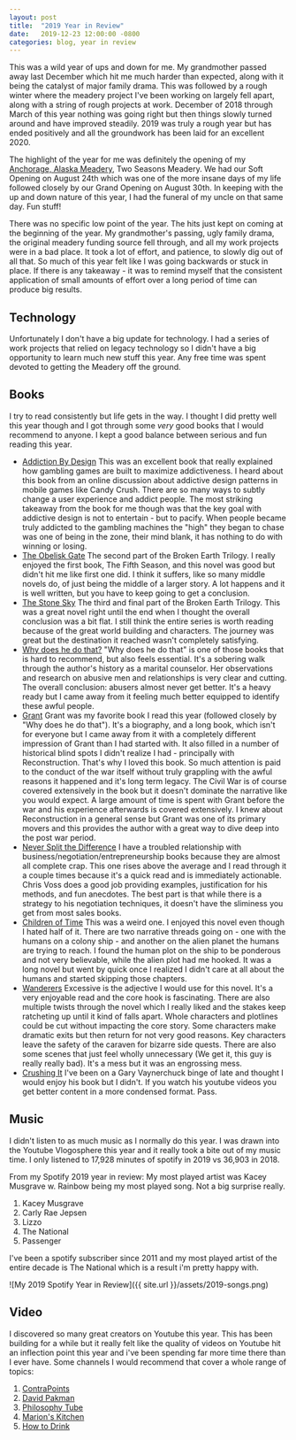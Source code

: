 ```yaml
---
layout: post
title:  "2019 Year in Review"
date:   2019-12-23 12:00:00 -0800
categories: blog, year in review
---
```


This was a wild year of ups and down for me. My grandmother passed away last December which hit me much harder than expected, along with it being the catalyst of major family drama. This was followed by a rough winter where the meadery project I've been working on largely fell apart, along with a string of rough projects at work. December of 2018 through March of this year nothing was going right but then things slowly turned around and have improved steadily. 2019 was truly a rough year but has ended positively and all the groundwork has been laid for an excellent 2020.

The highlight of the year for me was definitely the opening of my [Anchorage, Alaska Meadery](https://www.google.com "Two Seasons Mead"), Two Seasons Meadery. We had our Soft Opening on August 24th which was one of the more insane days of my life followed closely by our Grand Opening on August 30th. In keeping with the up and down nature of this year, I had the funeral of my uncle on that same day. Fun stuff!

There was no specific low point of the year. The hits just kept on coming at the beginning of the year. My grandmother's passing, ugly family drama, the original meadery funding source fell through, and all my work projects were in a bad place. It took a lot of effort, and patience, to slowly dig out of all that.
So much of this year felt like I was going backwards or stuck in place. If there is any takeaway - it was to remind myself that the consistent application of small amounts of effort over a long period of time can produce big results.

## Technology

Unfortunately I don't have a big update for technology. I had a series of work projects that relied on legacy technology so I didn't have a big opportunity to learn much new stuff this year. Any free time was spent devoted to getting the Meadery off the ground.

## Books

I try to read consistently but life gets in the way. I thought I did pretty well this year though and I got through some *very* good books that I would recommend to anyone. I kept a good balance between serious and fun reading this year.

* [Addiction By Design](https://www.natashadowschull.org/addiction-by-design/)
This was an excellent book that really explained how gambling games are built to maximize addictiveness. I heard about this book from an online discussion about addictive design patterns in mobile games like Candy Crush. There are so many ways to subtly change a user experience and addict people. The most striking takeaway from the book for me though was that the key goal with addictive design is not to entertain - but to pacify. When people became truly addicted to the gambling machines the "high" they began to chase was one of being in the zone, their mind blank, it has nothing to do with winning or losing.
* [The Obelisk Gate](http://nkjemisin.com/books/book-two-the-obelisk-gate/)
The second part of the Broken Earth Trilogy. I really enjoyed the first book, The Fifth Season, and this novel was good but didn't hit me like first one did. I think it suffers, like so many middle novels do, of just being the middle of a larger story. A lot happens and it is well written, but you have to keep going to get a conclusion.
* [The Stone Sky](http://nkjemisin.com/books/the-stone-sky/)
The third and final part of the Broken Earth Trilogy. This was a great novel right until the end when I thought the overall conclusion was a bit flat. I still think the entire series is worth reading because of the great world building and characters. The journey was great but the destination it reached wasn't completely satisfying.
* [Why does he do that?](http://lundybancroft.com/books/)
"Why does he do that" is one of those books that is hard to recommend, but also feels essential. It's a sobering walk through the author's history as a marital counselor. Her observations and research on abusive men and relationships is very clear and cutting. The overall conclusion: abusers almost never get better. It's a heavy ready but I came away from it feeling much better equipped to identify these awful people.
* [Grant](https://en.wikipedia.org/wiki/Grant_(book))
Grant was my favorite book I read this year (followed closely by "Why does he do that"). It's a biography, and a long book, which isn't for everyone but I came away from it with a completely different impression of Grant than I had started with. It also filled in a number of historical blind spots I didn't realize I had - principally with Reconstruction.
That's why I loved this book. So much attention is paid to the conduct of the war itself without truly grappling with the awful reasons it happened and it's long term legacy. The Civil War is of course covered extensively in the book but it doesn't dominate the narrative like you would expect. A large amount of time is spent with Grant before the war and his experience afterwards is covered extensively. I knew about Reconstruction in a general sense but Grant was one of its primary movers and this provides the author with a great way to dive deep into the post war period.
* [Never Split the Difference](https://www.blackswanltd.com/)
I have a troubled relationship with business/negotiation/entrepreneurship books because they are almost all complete crap. This one rises above the average and I read through it a couple times because it's a quick read and is immediately actionable. Chris Voss does a good job providing examples, justification for his methods, and fun anecdotes. The best part is that while there is a strategy to his negotiation techniques, it doesn't have the sliminess you get from most sales books.
* [Children of Time](https://www.amazon.com/dp/B07DN8BQMD/)
This was a weird one. I enjoyed this novel even though I hated half of it. There are two narrative threads going on - one with the humans on a colony ship - and another on the alien planet the humans are trying to reach. I found the human plot on the ship to be ponderous and not very believable, while the alien plot had me hooked. It was a long novel but went by quick once I realized I didn't care at all about the humans and started skipping those chapters.
* [Wanderers](https://www.amazon.com/dp/B07JD1CH2H/)
Excessive is the adjective I would use for this novel. It's a very enjoyable read and the core hook is fascinating. There are also multiple twists through the novel which I really liked and the stakes keep ratcheting up until it kind of falls apart. Whole characters and plotlines could be cut without impacting the core story. Some characters make dramatic exits but then return for not very good reasons. Key characters leave the safety of the caraven for bizarre side quests. There are also some scenes that just feel wholly unnecessary (We get it, this guy is really really bad). It's a mess but it was an engrossing mess.
* [Crushing It](https://www.amazon.com/dp/B072DV2GHG/)
I've been on a Gary Vaynerchuck binge of late and thought I would enjoy his book but I didn't. If you watch his youtube videos you get better content in a more condensed format. Pass.

## Music

I didn't listen to as much music as I normally do this year. I was drawn into the Youtube Vlogosphere this year and it really took a bite out of my music time. I only listened to 17,928 minutes of spotify in 2019 vs 36,903 in 2018. 

From my Spotify 2019 year in review:
My most played artist was Kacey Musgrave w. Rainbow being my most played song. Not a big surprise really.

1. Kacey Musgrave
2. Carly Rae Jepsen
3. Lizzo
4. The National
5. Passenger

I've been a spotify subscriber since 2011 and my most played artist of the entire decade is The National which is a result i'm pretty happy with.

![My 2019 Spotify Year in Review]({{ site.url }}/assets/2019-songs.png)

## Video

I discovered so many great creators on Youtube this year. This has been building for a while but it really felt like the quality of videos on Youtube hit an inflection point this year and i've been spending far more time there than I ever have. Some channels I would recommend that cover a whole range of topics:

1. [ContraPoints](https://www.youtube.com/channel/UCNvsIonJdJ5E4EXMa65VYpA)
2. [David Pakman](https://www.youtube.com/channel/UCvixJtaXuNdMPUGdOPcY8Ag)
3. [Philosophy Tube](https://www.youtube.com/user/thephilosophytube)
4. [Marion's Kitchen](https://www.youtube.com/channel/UCN1h109PDDp_wYIFsoWmZrQ)
5. [How to Drink](https://www.youtube.com/channel/UCioZY1p0bZ4Xt-yodw8_cBQ)